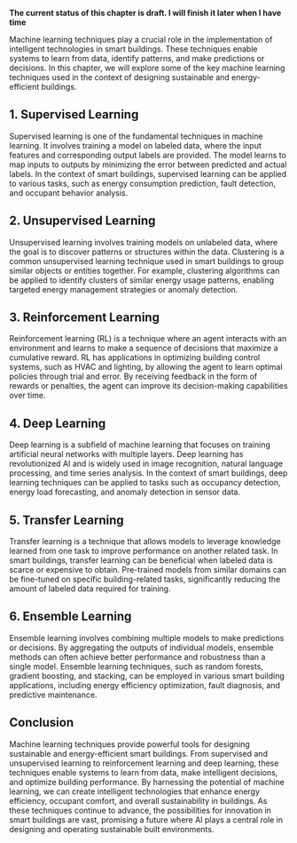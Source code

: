 **The current status of this chapter is draft. I will finish it later when I have time**

Machine learning techniques play a crucial role in the implementation of intelligent technologies in smart buildings. These techniques enable systems to learn from data, identify patterns, and make predictions or decisions. In this chapter, we will explore some of the key machine learning techniques used in the context of designing sustainable and energy-efficient buildings.

**1. Supervised Learning**
--------------------------

Supervised learning is one of the fundamental techniques in machine learning. It involves training a model on labeled data, where the input features and corresponding output labels are provided. The model learns to map inputs to outputs by minimizing the error between predicted and actual labels. In the context of smart buildings, supervised learning can be applied to various tasks, such as energy consumption prediction, fault detection, and occupant behavior analysis.

**2. Unsupervised Learning**
----------------------------

Unsupervised learning involves training models on unlabeled data, where the goal is to discover patterns or structures within the data. Clustering is a common unsupervised learning technique used in smart buildings to group similar objects or entities together. For example, clustering algorithms can be applied to identify clusters of similar energy usage patterns, enabling targeted energy management strategies or anomaly detection.

**3. Reinforcement Learning**
-----------------------------

Reinforcement learning (RL) is a technique where an agent interacts with an environment and learns to make a sequence of decisions that maximize a cumulative reward. RL has applications in optimizing building control systems, such as HVAC and lighting, by allowing the agent to learn optimal policies through trial and error. By receiving feedback in the form of rewards or penalties, the agent can improve its decision-making capabilities over time.

**4. Deep Learning**
--------------------

Deep learning is a subfield of machine learning that focuses on training artificial neural networks with multiple layers. Deep learning has revolutionized AI and is widely used in image recognition, natural language processing, and time series analysis. In the context of smart buildings, deep learning techniques can be applied to tasks such as occupancy detection, energy load forecasting, and anomaly detection in sensor data.

**5. Transfer Learning**
------------------------

Transfer learning is a technique that allows models to leverage knowledge learned from one task to improve performance on another related task. In smart buildings, transfer learning can be beneficial when labeled data is scarce or expensive to obtain. Pre-trained models from similar domains can be fine-tuned on specific building-related tasks, significantly reducing the amount of labeled data required for training.

**6. Ensemble Learning**
------------------------

Ensemble learning involves combining multiple models to make predictions or decisions. By aggregating the outputs of individual models, ensemble methods can often achieve better performance and robustness than a single model. Ensemble learning techniques, such as random forests, gradient boosting, and stacking, can be employed in various smart building applications, including energy efficiency optimization, fault diagnosis, and predictive maintenance.

**Conclusion**
--------------

Machine learning techniques provide powerful tools for designing sustainable and energy-efficient smart buildings. From supervised and unsupervised learning to reinforcement learning and deep learning, these techniques enable systems to learn from data, make intelligent decisions, and optimize building performance. By harnessing the potential of machine learning, we can create intelligent technologies that enhance energy efficiency, occupant comfort, and overall sustainability in buildings. As these techniques continue to advance, the possibilities for innovation in smart buildings are vast, promising a future where AI plays a central role in designing and operating sustainable built environments.
